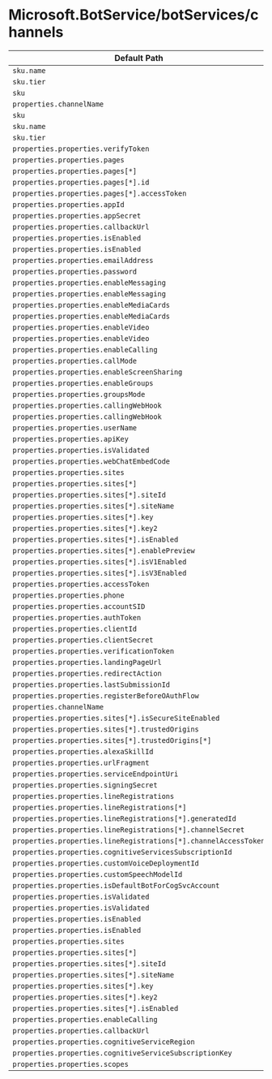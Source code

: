 # Microsoft.BotService/botServices/channels

| Default Path | Alias |
|---|---|
| `sku.name` | `Microsoft.BotService/botServices/channels/FacebookChannel.sku.name` |
| `sku.tier` | `Microsoft.BotService/botServices/channels/FacebookChannel.sku.tier` |
| `sku` | `Microsoft.BotService/botServices/channels/FacebookChannel.sku` |
| `properties.channelName` | `Microsoft.BotService/botServices/channels/FacebookChannel.channelName` |
| `sku` | `Microsoft.BotService/botServices/channels/sku` |
| `sku.name` | `Microsoft.BotService/botServices/channels/sku.name` |
| `sku.tier` | `Microsoft.BotService/botServices/channels/sku.tier` |
| `properties.properties.verifyToken` | `Microsoft.BotService/botServices/channels/FacebookChannel.verifyToken` |
| `properties.properties.pages` | `Microsoft.BotService/botServices/channels/FacebookChannel.pages` |
| `properties.properties.pages[*]` | `Microsoft.BotService/botServices/channels/FacebookChannel.pages[*]` |
| `properties.properties.pages[*].id` | `Microsoft.BotService/botServices/channels/FacebookChannel.pages[*].id` |
| `properties.properties.pages[*].accessToken` | `Microsoft.BotService/botServices/channels/FacebookChannel.pages[*].accessToken` |
| `properties.properties.appId` | `Microsoft.BotService/botServices/channels/FacebookChannel.appId` |
| `properties.properties.appSecret` | `Microsoft.BotService/botServices/channels/FacebookChannel.appSecret` |
| `properties.properties.callbackUrl` | `Microsoft.BotService/botServices/channels/FacebookChannel.callbackUrl` |
| `properties.properties.isEnabled` | `Microsoft.BotService/botServices/channels/FacebookChannel.isEnabled` |
| `properties.properties.isEnabled` | `Microsoft.BotService/botServices/channels/AlexaChannel.isEnabled` |
| `properties.properties.emailAddress` | `Microsoft.BotService/botServices/channels/EmailChannel.emailAddress` |
| `properties.properties.password` | `Microsoft.BotService/botServices/channels/EmailChannel.password` |
| `properties.properties.enableMessaging` | `Microsoft.BotService/botServices/channels/MsTeamsChannel.enableMessaging` |
| `properties.properties.enableMessaging` | `Microsoft.BotService/botServices/channels/SkypeChannel.enableMessaging` |
| `properties.properties.enableMediaCards` | `Microsoft.BotService/botServices/channels/MsTeamsChannel.enableMediaCards` |
| `properties.properties.enableMediaCards` | `Microsoft.BotService/botServices/channels/SkypeChannel.enableMediaCards` |
| `properties.properties.enableVideo` | `Microsoft.BotService/botServices/channels/MsTeamsChannel.enableVideo` |
| `properties.properties.enableVideo` | `Microsoft.BotService/botServices/channels/SkypeChannel.enableVideo` |
| `properties.properties.enableCalling` | `Microsoft.BotService/botServices/channels/MsTeamsChannel.enableCalling` |
| `properties.properties.callMode` | `Microsoft.BotService/botServices/channels/MsTeamsChannel.callMode` |
| `properties.properties.enableScreenSharing` | `Microsoft.BotService/botServices/channels/SkypeChannel.enableScreenSharing` |
| `properties.properties.enableGroups` | `Microsoft.BotService/botServices/channels/SkypeChannel.enableGroups` |
| `properties.properties.groupsMode` | `Microsoft.BotService/botServices/channels/SkypeChannel.groupsMode` |
| `properties.properties.callingWebHook` | `Microsoft.BotService/botServices/channels/SkypeChannel.callingWebHook` |
| `properties.properties.callingWebHook` | `Microsoft.BotService/botServices/channels/MsTeamsChannel.callingWebHook` |
| `properties.properties.userName` | `Microsoft.BotService/botServices/channels/KikChannel.userName` |
| `properties.properties.apiKey` | `Microsoft.BotService/botServices/channels/KikChannel.apiKey` |
| `properties.properties.isValidated` | `Microsoft.BotService/botServices/channels/KikChannel.isValidated` |
| `properties.properties.webChatEmbedCode` | `Microsoft.BotService/botServices/channels/WebChatChannel.webChatEmbedCode` |
| `properties.properties.sites` | `Microsoft.BotService/botServices/channels/WebChatChannel.sites` |
| `properties.properties.sites[*]` | `Microsoft.BotService/botServices/channels/WebChatChannel.sites[*]` |
| `properties.properties.sites[*].siteId` | `Microsoft.BotService/botServices/channels/WebChatChannel.sites[*].siteId` |
| `properties.properties.sites[*].siteName` | `Microsoft.BotService/botServices/channels/WebChatChannel.sites[*].siteName` |
| `properties.properties.sites[*].key` | `Microsoft.BotService/botServices/channels/WebChatChannel.sites[*].key` |
| `properties.properties.sites[*].key2` | `Microsoft.BotService/botServices/channels/WebChatChannel.sites[*].key2` |
| `properties.properties.sites[*].isEnabled` | `Microsoft.BotService/botServices/channels/WebChatChannel.sites[*].isEnabled` |
| `properties.properties.sites[*].enablePreview` | `Microsoft.BotService/botServices/channels/WebChatChannel.sites[*].enablePreview` |
| `properties.properties.sites[*].isV1Enabled` | `Microsoft.BotService/botServices/channels/DirectLineChannel.sites[*].isV1Enabled` |
| `properties.properties.sites[*].isV3Enabled` | `Microsoft.BotService/botServices/channels/DirectLineChannel.sites[*].isV3Enabled` |
| `properties.properties.accessToken` | `Microsoft.BotService/botServices/channels/TelegramChannel.accessToken` |
| `properties.properties.phone` | `Microsoft.BotService/botServices/channels/SmsChannel.phone` |
| `properties.properties.accountSID` | `Microsoft.BotService/botServices/channels/SmsChannel.accountSID` |
| `properties.properties.authToken` | `Microsoft.BotService/botServices/channels/SmsChannel.authToken` |
| `properties.properties.clientId` | `Microsoft.BotService/botServices/channels/SlackChannel.clientId` |
| `properties.properties.clientSecret` | `Microsoft.BotService/botServices/channels/SlackChannel.clientSecret` |
| `properties.properties.verificationToken` | `Microsoft.BotService/botServices/channels/SlackChannel.verificationToken` |
| `properties.properties.landingPageUrl` | `Microsoft.BotService/botServices/channels/SlackChannel.landingPageUrl` |
| `properties.properties.redirectAction` | `Microsoft.BotService/botServices/channels/SlackChannel.redirectAction` |
| `properties.properties.lastSubmissionId` | `Microsoft.BotService/botServices/channels/SlackChannel.lastSubmissionId` |
| `properties.properties.registerBeforeOAuthFlow` | `Microsoft.BotService/botServices/channels/SlackChannel.registerBeforeOAuthFlow` |
| `properties.channelName` | `Microsoft.BotService/botServices/channels/channelName` |
| `properties.properties.sites[*].isSecureSiteEnabled` | `Microsoft.BotService/botServices/channels/DirectLineChannel.sites[*].isSecureSiteEnabled` |
| `properties.properties.sites[*].trustedOrigins` | `Microsoft.BotService/botServices/channels/DirectLineChannel.sites[*].trustedOrigins` |
| `properties.properties.sites[*].trustedOrigins[*]` | `Microsoft.BotService/botServices/channels/DirectLineChannel.sites[*].trustedOrigins[*]` |
| `properties.properties.alexaSkillId` | `Microsoft.BotService/botServices/channels/AlexaChannel.alexaSkillId` |
| `properties.properties.urlFragment` | `Microsoft.BotService/botServices/channels/AlexaChannel.urlFragment` |
| `properties.properties.serviceEndpointUri` | `Microsoft.BotService/botServices/channels/AlexaChannel.serviceEndpointUri` |
| `properties.properties.signingSecret` | `Microsoft.BotService/botServices/channels/SlackChannel.signingSecret` |
| `properties.properties.lineRegistrations` | `Microsoft.BotService/botServices/channels/LineChannel.lineRegistrations` |
| `properties.properties.lineRegistrations[*]` | `Microsoft.BotService/botServices/channels/LineChannel.lineRegistrations[*]` |
| `properties.properties.lineRegistrations[*].generatedId` | `Microsoft.BotService/botServices/channels/LineChannel.lineRegistrations[*].generatedId` |
| `properties.properties.lineRegistrations[*].channelSecret` | `Microsoft.BotService/botServices/channels/LineChannel.lineRegistrations[*].channelSecret` |
| `properties.properties.lineRegistrations[*].channelAccessToken` | `Microsoft.BotService/botServices/channels/LineChannel.lineRegistrations[*].channelAccessToken` |
| `properties.properties.cognitiveServicesSubscriptionId` | `Microsoft.BotService/botServices/channels/DirectLineSpeechChannel.cognitiveServicesSubscriptionId` |
| `properties.properties.customVoiceDeploymentId` | `Microsoft.BotService/botServices/channels/DirectLineSpeechChannel.customVoiceDeploymentId` |
| `properties.properties.customSpeechModelId` | `Microsoft.BotService/botServices/channels/DirectLineSpeechChannel.customSpeechModelId` |
| `properties.properties.isDefaultBotForCogSvcAccount` | `Microsoft.BotService/botServices/channels/DirectLineSpeechChannel.isDefaultBotForCogSvcAccount` |
| `properties.properties.isValidated` | `Microsoft.BotService/botServices/channels/SlackChannel.isValidated` |
| `properties.properties.isValidated` | `Microsoft.BotService/botServices/channels/LineChannel.isValidated` |
| `properties.properties.isEnabled` | `Microsoft.BotService/botServices/channels/SlackChannel.isEnabled` |
| `properties.properties.isEnabled` | `Microsoft.BotService/botServices/channels/DirectLineSpeechChannel.isEnabled` |
| `properties.properties.sites` | `Microsoft.BotService/botServices/channels/DirectLineChannel.sites` |
| `properties.properties.sites[*]` | `Microsoft.BotService/botServices/channels/DirectLineChannel.sites[*]` |
| `properties.properties.sites[*].siteId` | `Microsoft.BotService/botServices/channels/DirectLineChannel.sites[*].siteId` |
| `properties.properties.sites[*].siteName` | `Microsoft.BotService/botServices/channels/DirectLineChannel.sites[*].siteName` |
| `properties.properties.sites[*].key` | `Microsoft.BotService/botServices/channels/DirectLineChannel.sites[*].key` |
| `properties.properties.sites[*].key2` | `Microsoft.BotService/botServices/channels/DirectLineChannel.sites[*].key2` |
| `properties.properties.sites[*].isEnabled` | `Microsoft.BotService/botServices/channels/DirectLineChannel.sites[*].isEnabled` |
| `properties.properties.enableCalling` | `Microsoft.BotService/botServices/channels/SkypeChannel.enableCalling` |
| `properties.properties.callbackUrl` | `Microsoft.BotService/botServices/channels/LineChannel.callbackUrl` |
| `properties.properties.cognitiveServiceRegion` | `Microsoft.BotService/botServices/channels/DirectLineSpeechChannel.cognitiveServiceRegion` |
| `properties.properties.cognitiveServiceSubscriptionKey` | `Microsoft.BotService/botServices/channels/DirectLineSpeechChannel.cognitiveServiceSubscriptionKey` |
| `properties.properties.scopes` | `Microsoft.BotService/botServices/channels/SlackChannel.scopes` |

